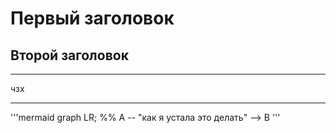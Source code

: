 # Первый заголовок
## Второй заголовок
___
чзх
___

'''mermaid
graph LR;
%% A -- "как я устала это делать" --> B
'''

